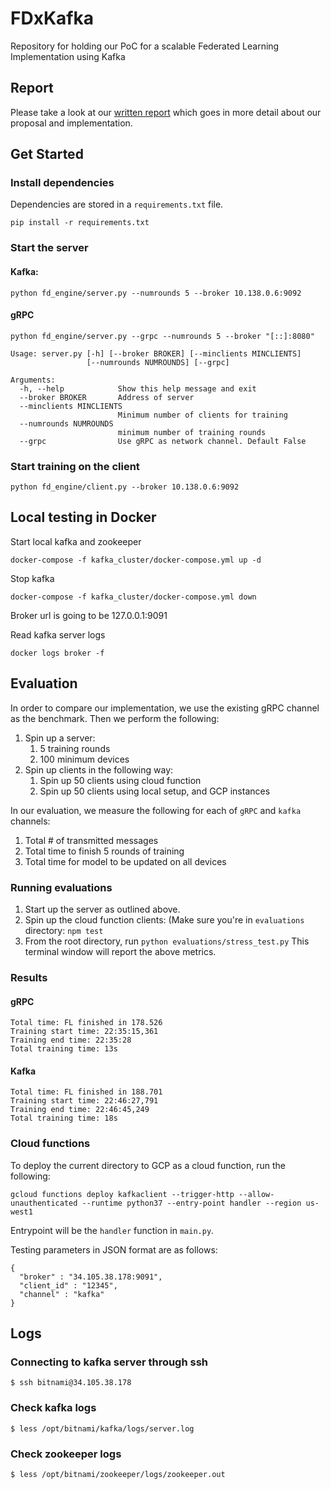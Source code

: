 # FDxKafka


Repository for holding our PoC for a scalable Federated Learning Implementation using Kafka

## Report
Please take a look at our [written report](report.pdf) which goes in more detail about our proposal and implementation.

## Get Started


### Install dependencies


Dependencies are stored in a `requirements.txt` file. 
```
pip install -r requirements.txt
```

### Start the server

#### Kafka:
```
python fd_engine/server.py --numrounds 5 --broker 10.138.0.6:9092
```

#### gRPC
```
python fd_engine/server.py --grpc --numrounds 5 --broker "[::]:8080"
```

```
Usage: server.py [-h] [--broker BROKER] [--minclients MINCLIENTS]
                 [--numrounds NUMROUNDS] [--grpc]

Arguments:
  -h, --help            Show this help message and exit
  --broker BROKER       Address of server
  --minclients MINCLIENTS
                        Minimum number of clients for training
  --numrounds NUMROUNDS
                        minimum number of training rounds
  --grpc                Use gRPC as network channel. Default False
```

### Start training on the client


```
python fd_engine/client.py --broker 10.138.0.6:9092
```

## Local testing in Docker

Start local kafka and zookeeper
```
docker-compose -f kafka_cluster/docker-compose.yml up -d
```
Stop kafka
```
docker-compose -f kafka_cluster/docker-compose.yml down
```
Broker url is going to be 127.0.0.1:9091

Read kafka server logs

```
docker logs broker -f
```


## Evaluation

In order to compare our implementation, we use the existing gRPC channel as the benchmark. Then we perform the following:

1. Spin up a server:
   1. 5 training rounds
   2. 100 minimum devices
2. Spin up clients in the following way:
   1. Spin up 50 clients using cloud function
   2. Spin up 50 clients using local setup, and GCP instances

In our evaluation, we measure the following for each of `gRPC` and `kafka` channels:
1. Total # of transmitted messages
2. Total time to finish 5 rounds of training
3. Total time for model to be updated on all devices


### Running evaluations

1. Start up the server as outlined above. 
2. Spin up the cloud function clients: (Make sure you're in `evaluations` directory: `npm test`
3. From the root directory, run `python evaluations/stress_test.py`
  This terminal window will report the above metrics.

### Results

#### gRPC
```
Total time: FL finished in 178.526
Training start time: 22:35:15,361
Training end time: 22:35:28
Total training time: 13s
```

#### Kafka

```
Total time: FL finished in 188.701
Training start time: 22:46:27,791
Training end time: 22:46:45,249
Total training time: 18s
```

### Cloud functions

To deploy the current directory to GCP as a cloud function, run the following:
```
gcloud functions deploy kafkaclient --trigger-http --allow-unauthenticated --runtime python37 --entry-point handler --region us-west1
```

Entrypoint will be the `handler` function in `main.py`.

Testing parameters in JSON format are as follows:
```
{
  "broker" : "34.105.38.178:9091",
  "client_id" : "12345",
  "channel" : "kafka"
}
```

## Logs


### Connecting to kafka server through ssh
```
$ ssh bitnami@34.105.38.178
```

### Check kafka logs
```
$ less /opt/bitnami/kafka/logs/server.log
```

### Check zookeeper logs
```
$ less /opt/bitnami/zookeeper/logs/zookeeper.out
```



